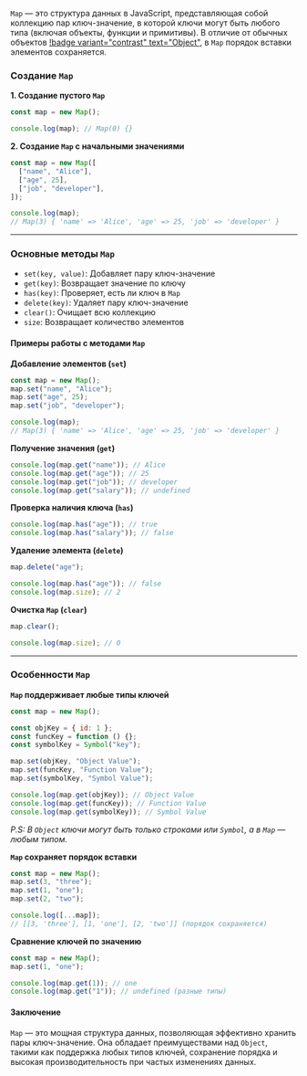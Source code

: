 `Map` — это структура данных в JavaScript, представляющая собой коллекцию пар ключ-значение, в которой ключи могут быть любого типа (включая объекты, функции и примитивы). В отличие от обычных объектов [!badge variant="contrast" text="Object"](Object.md), в `Map` порядок вставки элементов сохраняется.

### Создание `Map`

**1. Создание пустого `Map`**

```js
const map = new Map();

console.log(map); // Map(0) {}
```

**2. Создание `Map` с начальными значениями**

```js
const map = new Map([
  ["name", "Alice"],
  ["age", 25],
  ["job", "developer"],
]);

console.log(map);
// Map(3) { 'name' => 'Alice', 'age' => 25, 'job' => 'developer' }
```

---

### Основные методы `Map`

- `set(key, value)`: Добавляет пару ключ-значение
- `get(key)`: Возвращает значение по ключу
- `has(key)`: Проверяет, есть ли ключ в `Map`
- `delete(key)`: Удаляет пару ключ-значение
- `clear()`: Очищает всю коллекцию
- `size`: Возвращает количество элементов

#### Примеры работы с методами `Map`

**Добавление элементов (`set`)**

```js
const map = new Map();
map.set("name", "Alice");
map.set("age", 25);
map.set("job", "developer");

console.log(map);
// Map(3) { 'name' => 'Alice', 'age' => 25, 'job' => 'developer' }
```

**Получение значения (`get`)**

```js
console.log(map.get("name")); // Alice
console.log(map.get("age")); // 25
console.log(map.get("job")); // developer
console.log(map.get("salary")); // undefined
```

**Проверка наличия ключа (`has`)**

```js
console.log(map.has("age")); // true
console.log(map.has("salary")); // false
```

**Удаление элемента (`delete`)**

```js
map.delete("age");

console.log(map.has("age")); // false
console.log(map.size); // 2
```

**Очистка `Map` (`clear`)**

```js
map.clear();

console.log(map.size); // 0
```

---

### Особенности `Map`

**`Map` поддерживает любые типы ключей**

```js
const map = new Map();

const objKey = { id: 1 };
const funcKey = function () {};
const symbolKey = Symbol("key");

map.set(objKey, "Object Value");
map.set(funcKey, "Function Value");
map.set(symbolKey, "Symbol Value");

console.log(map.get(objKey)); // Object Value
console.log(map.get(funcKey)); // Function Value
console.log(map.get(symbolKey)); // Symbol Value
```

_P.S: В `Object` ключи могут быть только строками или `Symbol`, а в `Map` — любым типом._

**`Map` сохраняет порядок вставки**

```js
const map = new Map();
map.set(3, "three");
map.set(1, "one");
map.set(2, "two");

console.log([...map]);
// [[3, 'three'], [1, 'one'], [2, 'two']] (порядок сохраняется)
```

**Сравнение ключей по значению**

```js
const map = new Map();
map.set(1, "one");

console.log(map.get(1)); // one
console.log(map.get("1")); // undefined (разные типы)
```

#### Заключение

`Map` — это мощная структура данных, позволяющая эффективно хранить пары ключ-значение. Она обладает преимуществами над `Object`, такими как поддержка любых типов ключей, сохранение порядка и высокая производительность при частых изменениях данных.
